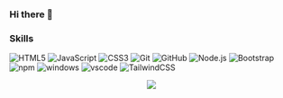 ### Hi there 👋
### Skills
  
  ![HTML5](https://img.shields.io/badge/-HTML5-E34F26?style=flat-square&logo=html5&logoColor=white)
  ![JavaScript](https://img.shields.io/badge/-JavaScript-yellow?style=flat-square&logo=javascript&logoColor=white)
  ![CSS3](https://img.shields.io/badge/-CSS3-1572B6?style=flat-square&logo=css3)
  ![Git](https://img.shields.io/badge/-Git-black?style=flat-square&logo=git&logoColor=white)
  ![GitHub](https://img.shields.io/badge/-GitHub-181717?style=flat-square&logo=github&logoColor=white)
  ![Node.js](https://img.shields.io/badge/-Nodejs-43853d?style=flat-square&logo=Node.js&logoColor=white)
  ![Bootstrap](https://img.shields.io/badge/-Bootstrap-563D7C?style=flat-square&logo=bootstrap)
  ![npm](https://img.shields.io/badge/-NPM-CB3837?style=flat-square&logo=npm&logoColor=white)
  ![windows](https://img.shields.io/badge/-blue?style=flat-square&logo=windows)
  ![vscode](https://img.shields.io/badge/-grey?style=flat-square&logo=visual-studio-code)
  ![TailwindCSS](https://img.shields.io/badge/-grey?style=flat-square&logo=tailwindcss)
  <div align="center">
     <img src="https://github-readme-streak-stats.herokuapp.com/?user=zcastlem&theme=dark"/>
</a>
</div>

<!--
**zCastleM/zcastlem** is a ✨ _special_ ✨ repository because its `README.md` (this file) appears on your GitHub profile.

Here are some ideas to get you started:

- 🔭 I’m currently working on ...
- 🌱 I’m currently learning ...
- 👯 I’m looking to collaborate on ...
- 🤔 I’m looking for help with ...
- 💬 Ask me about ...
- 📫 How to reach me: ...
- 😄 Pronouns: ...
- ⚡ Fun fact: ...
-->
